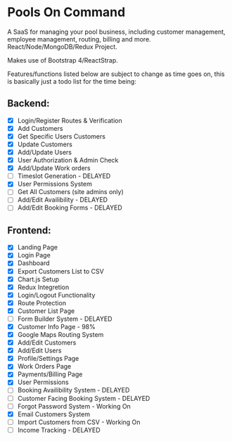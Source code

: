 # Pools On Command

A SaaS for managing your pool business, including customer management, employee management, routing, billing and more.
\
React/Node/MongoDB/Redux Project.

Makes use of Bootstrap 4/ReactStrap.

Features/functions listed below are subject to change as time goes on, this is basically just a todo list for the time being:

## Backend:

- [x] Login/Register Routes & Verification
- [x] Add Customers
- [x] Get Specific Users Customers
- [x] Update Customers
- [x] Add/Update Users
- [x] User Authorization & Admin Check
- [x] Add/Update Work orders
- [ ] Timeslot Generation - DELAYED
- [x] User Permissions System
- [ ] Get All Customers (site admins only)
- [ ] Add/Edit Availibility - DELAYED
- [ ] Add/Edit Booking Forms - DELAYED

## Frontend:

- [x] Landing Page
- [x] Login Page
- [x] Dashboard
- [x] Export Customers List to CSV
- [x] Chart.js Setup
- [x] Redux Integretion
- [x] Login/Logout Functionality
- [x] Route Protection
- [x] Customer List Page
- [ ] Form Builder System - DELAYED
- [x] Customer Info Page - 98%
- [x] Google Maps Routing System
- [x] Add/Edit Customers
- [x] Add/Edit Users
- [x] Profile/Settings Page
- [x] Work Orders Page
- [x] Payments/Billing Page
- [x] User Permissions
- [ ] Booking Availibility System - DELAYED
- [ ] Customer Facing Booking System - DELAYED
- [ ] Forgot Password System - Working On
- [x] Email Customers System
- [ ] Import Customers from CSV - Working On
- [ ] Income Tracking - DELAYED
